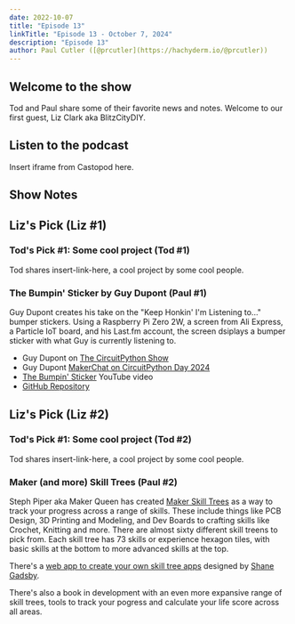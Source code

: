 ```yaml
---
date: 2022-10-07
title: "Episode 13"
linkTitle: "Episode 13 - October 7, 2024"
description: "Episode 13"
author: Paul Cutler ([@prcutler](https://hachyderm.io/@prcutler))
---
```


## Welcome to the show

Tod and Paul share some of their favorite news and notes. Welcome to our first guest, Liz Clark aka BlitzCityDIY.

## Listen to the podcast

Insert iframe from Castopod here.

## Show Notes

## Liz's Pick (Liz #1)

### Tod's Pick #1: Some cool project (Tod #1)
Tod shares insert-link-here, a cool project by some cool people.

### The Bumpin' Sticker by Guy Dupont (Paul #1)
Guy Dupont creates his take on the "Keep Honkin' I'm Listening to..." bumper stickers.  Using a Raspberry Pi Zero 2W, a screen from Ali Express, a Particle IoT board, and his Last.fm account, the screen dsiplays a bumper sticker with what Guy is currently listening to.
* Guy Dupont on [The CircuitPython Show](https://www.circuitpythonshow.com/@circuitpythonshow/episodes/guy-dupont)
* Guy Dupont [MakerChat on CircuitPython Day 2024](https://www.youtube.com/watch?v=cJ2dCxfGfyk)
* [The Bumpin' Sticker](https://www.youtube.com/watch?v=mWRPRW6pHIY) YouTube video
* [GitHub Repository](https://github.com/dupontgu/now-playing-bumper-sticker)

## Liz's Pick (Liz #2)

### Tod's Pick #1: Some cool project (Tod #2)
Tod shares insert-link-here, a cool project by some cool people.

### Maker (and more) Skill Trees (Paul #2)
Steph Piper aka Maker Queen has created [Maker Skill Trees](https://www.makerqueen.com.au/skill-trees-1) as a way to track your progress across a range of skills.  These include things like PCB Design, 3D Printing and Modeling, and Dev Boards to crafting skills like Crochet, Knitting and more.  There are almost sixty different skill treens to pick from.  Each skill tree has 73 skills or experience hexagon tiles, with basic skills at the bottom to more advanced skills at the top.

There's a [web app to create your own skill tree apps](https://schme16.github.io/MakerSkillTree-Generator/) designed by [Shane Gadsby](https://github.com/schme16).

There's also a book in development with an even more expansive range of skill trees, tools to track your pogress and calculate your life score across all areas.
